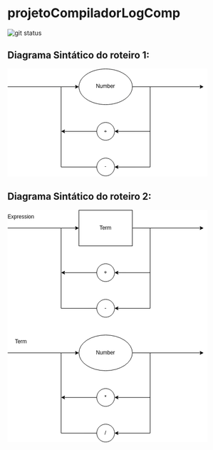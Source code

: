 # projetoCompiladorLogComp

![git status](http://3.129.230.99/svg/Lihsayuri/projetoCompiladorLogComp/)

## Diagrama Sintático do roteiro 1:

![Alt text](diagramaSintatico1.drawio.png?raw=true "Title")

## Diagrama Sintático do roteiro 2:

![Alt text](diagramaSintatico2.drawio.png?raw=true "Title")